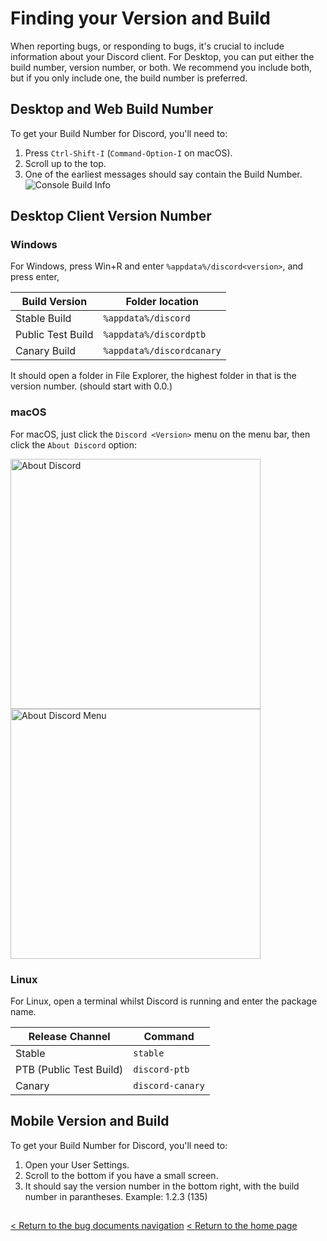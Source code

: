 
# Finding your Version and Build
When reporting bugs, or responding to bugs, it's crucial to include information about your Discord client. For Desktop, you can put either the build number, version number, or both. We recommend you include both, but if you only include one, the build number is preferred.

## Desktop and Web Build Number
To get your Build Number for Discord, you'll need to:
1. Press `Ctrl-Shift-I` (`Command-Option-I` on macOS).  
2. Scroll up to the top.
3. One of the earliest messages should say contain the Build Number.
![Console Build Info](https://image.prntscr.com/image/aElHTPCQRjWNTUMIP631oQ.png)

## Desktop Client Version Number
### Windows
For Windows, press Win+R and enter `%appdata%/discord<version>`, and press enter,

Build Version | Folder location
------------ | -------------
Stable Build | `%appdata%/discord`
Public Test Build | `%appdata%/discordptb`
Canary Build | `%appdata%/discordcanary`

It should open a folder in File Explorer, the highest folder in that is the version number. (should start with 0.0.)

### macOS
For macOS, just click the `Discord <Version>` menu on the menu bar, then click the `About Discord` option:  

<img src="https://cdn.discordapp.com/attachments/252296452708106240/356152267679858688/Screen_Shot_2017-09-09_at_12.01.44_PM.png" alt="About Discord" style="width: 400px;"/> <img src="https://cdn.discordapp.com/attachments/252296452708106240/356152439109582848/Screen_Shot_2017-09-09_at_12.02.01_PM.png" alt="About Discord Menu" style="width: 400px;"/>

### Linux
For Linux, open a terminal whilst Discord is running and enter the package name.

Release Channel | Command
------------ | -------------
Stable | `stable`
PTB (Public Test Build) | `discord-ptb`
Canary | `discord-canary`

## Mobile Version and Build
To get your Build Number for Discord, you'll need to:
1. Open your User Settings.
2. Scroll to the bottom if you have a small screen.
3. It should say the version number in the bottom right, with the build number in parantheses. Example: 1.2.3 (135)

##
[< Return to the bug documents navigation](/bugs)
[< Return to the home page](/index)
